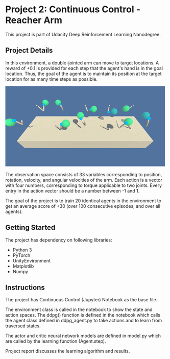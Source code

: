 # Project 2: Continuous Control - Reacher Arm
This project is part of Udacity Deep Reinforcement Learning Nanodegree.

## Project Details
In this environment, a double-jointed arm can move to target locations. A reward of +0.1 is provided for each step that the agent's hand is in the goal location. Thus, the goal of the agent is to maintain its position at the target location for as many time steps as possible.

![image](env.gif)

The observation space consists of 33 variables corresponding to position, rotation, velocity, and angular velocities of the arm. Each action is a vector with four numbers, corresponding to torque applicable to two joints. Every entry in the action vector should be a number between -1 and 1.

The goal of the project is to train 20 identical agents in the environment to get an average score of +30 (over 100 consecutive episodes, and over all agents).

## Getting Started
The project has dependency on following libraries:

* Python 3
* PyTorch
* UnityEnvironment
* Matplotlib
* Numpy

## Instructions
The project has Continuous Control (Jupyter) Notebook as the base file. 

The environment class is called in the notebook to show the state and action spaces. The ddpg() function is defined in the notebook which calls the agent class defined in ddpg_agent.py to take actions and to learn from traversed states. 

The actor and critic neural network models are defined in model.py which are called by the learning function (Agent.step).

Project report discusses the learning algorithm and results.
